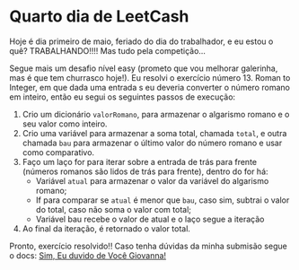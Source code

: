 # Quarto dia de LeetCash

Hoje é dia primeiro de maio, feriado do dia do trabalhador, e eu estou o quê? TRABALHANDO!!!! Mas tudo pela competição...

Segue mais um desafio nível easy (prometo que vou melhorar galerinha, mas é que tem churrasco hoje!). Eu resolvi o exercício número 13. Roman to Integer, em que dada uma entrada s eu deveria converter o número romano em inteiro, então eu segui os seguintes passos de execução:

1. Crio um dicionário `valorRomano`, para armazenar o algarismo romano e o seu valor como inteiro.
2. Crio uma variável para armazenar a soma total, chamada `total`, e outra chamada `bau` para armazenar o último valor do número romano e usar como comparativo.
3. Faço um laço for para iterar sobre a entrada de trás para frente (números romanos são lidos de trás para frente), dentro do for há:
    - Variável `atual` para armazenar o valor da variável do algarismo romano;
    - If para comparar se `atual` é menor que `bau`, caso sim, subtrai o valor do total, caso não soma o valor com total;
    - Variável bau recebe o valor de atual e o laço segue a iteração
4. Ao final da iteração, é retornado o valor total.

Pronto, exercício resolvido!! Caso tenha dúvidas da minha submisão segue o docs:
[Sim, Eu duvido de Você Giovanna!](https://docs.google.com/document/d/1yg95tsyo0keXi2wp5q__NHhtKiTTOGZ4MhzTV1Rzr6E/edit?usp=sharing)